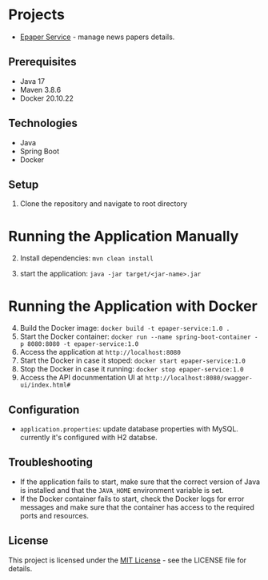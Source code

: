 # Projects
- [Epaper Service](https://github.com/manish24-tech/spring-boot-with-docker/tree/main/EpaperService) - manage news papers details.

## Prerequisites
- Java 17
- Maven 3.8.6
- Docker 20.10.22

## Technologies

- Java
- Spring Boot
- Docker

## Setup

1. Clone the repository and navigate to root directory

# Running the Application Manually

2. Install dependencies: `mvn clean install`

3. start the application: `java -jar target/<jar-name>.jar`

# Running the Application with Docker

4. Build the Docker image: `docker build -t epaper-service:1.0 .`
5. Start the Docker container: `docker run --name spring-boot-container -p 8080:8080 -t epaper-service:1.0`
6. Access the application at `http://localhost:8080`
7. Start the Docker in case it stoped: `docker start epaper-service:1.0`
8. Stop the Docker in case it running: `docker stop epaper-service:1.0`
9. Access the API docunmentation UI at `http://localhost:8080/swagger-ui/index.html#` 

## Configuration
- `application.properties`: update database properties with MySQL. currently it's configured with H2 databse.

## Troubleshooting
- If the application fails to start, make sure that the correct version of Java is installed and that the `JAVA_HOME` environment variable is set.
- If the Docker container fails to start, check the Docker logs for error messages and make sure that the container has access to the required ports and resources.

## License
This project is licensed under the [MIT License](https://opensource.org/licenses/MIT) - see the LICENSE file for details.

